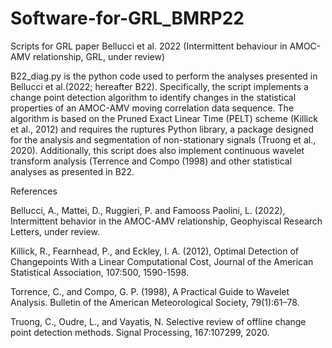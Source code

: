 # Software-for-GRL_BMRP22
Scripts for GRL paper Bellucci et al. 2022 (Intermittent behaviour in AMOC-AMV relationship, GRL, under review)  

B22_diag.py is the python code used to perform the analyses presented in Bellucci et al.(2022; hereafter B22).
Specifically, the script implements a change point detection algorithm to identify changes in the statistical
properties of an AMOC-AMV moving correlation data sequence. The algorithm is based on the Pruned Exact Linear Time
(PELT) scheme (Killick et al., 2012) and requires the ruptures Python library, a package designed for the analysis
and segmentation of non-stationary signals (Truong et al., 2020). 
Additionally, this script does also implement continuous wavelet transform analysis (Terrence and Compo (1998) and 
other statistical analyses as presented in B22.

References

Bellucci, A., Mattei, D., Ruggieri, P. and Famooss Paolini, L. (2022), Intermittent behavior in the AMOC-AMV relationship,
Geophyiscal Research Letters, under review.

Killick, R., Fearnhead, P., and Eckley, I. A. (2012), Optimal Detection of Changepoints With a Linear Computational Cost, 
Journal of the American Statistical Association, 107:500, 1590-1598.

Torrence, C., and Compo, G. P. (1998), A Practical Guide to Wavelet Analysis. 
Bulletin of the American Meteorological Society, 79(1):61–78.

Truong, C., Oudre, L., and Vayatis, N. Selective review of offline change point detection methods. 
Signal Processing, 167:107299, 2020.  
